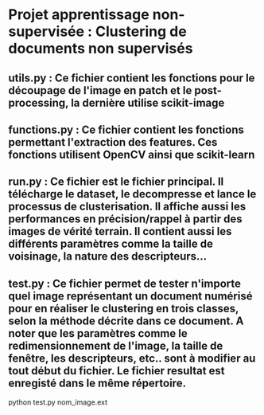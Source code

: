 # Projet apprentissage non-supervisée : Clustering de documents non supervisés

## utils.py : Ce fichier contient les fonctions pour le découpage de l'image en patch et le post-processing, la dernière utilise **scikit-image**

## functions.py : Ce fichier contient les fonctions permettant l'extraction des features. Ces fonctions utilisent **OpenCV** ainsi que **scikit-learn**

## run.py : Ce fichier est le fichier principal. Il télécharge le dataset, le decompresse et lance le processus de clusterisation. Il affiche aussi les performances en précision/rappel à partir des images de vérité terrain. Il contient aussi les différents paramètres comme la taille de voisinage, la nature des descripteurs...

## test.py : Ce fichier permet de tester n'importe quel image représentant un document numérisé pour en réaliser le clustering en trois classes, selon la méthode décrite dans ce document. A noter que les paramètres comme le redimensionnement de l'image, la taille de fenêtre, les descripteurs, etc.. sont à modifier au tout début du fichier. Le fichier resultat est enregisté dans le même répertoire.

python test.py nom_image.ext

